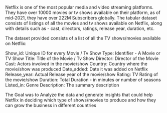 Netflix is one of the most popular media and video streaming platforms. 
They have over 10000 movies or tv shows available on their platform, as of mid-2021, they have over 222M Subscribers globally.
The tabular dataset consists of listings of all the movies and tv shows available on Netflix, along with details such as - cast, directors, ratings, release year, duration, etc.

The dataset provided consists of a list of all the TV shows/movies available on Netflix:

Show_id: Unique ID for every Movie / Tv Show
Type: Identifier - A Movie or TV Show
Title: Title of the Movie / Tv Show
Director: Director of the Movie
Cast: Actors involved in the movie/show
Country: Country where the movie/show was produced
Date_added: Date it was added on Netflix
Release_year: Actual Release year of the movie/show
Rating: TV Rating of the movie/show
Duration: Total Duration - in minutes or number of seasons
Listed_in: Genre
Description: The summary description

The Goal was to Analyze the data and generate insights that could help Netflix in deciding which type of shows/movies to produce and how they can grow the business in different countries
